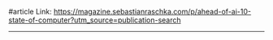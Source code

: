 #article 
Link: https://magazine.sebastianraschka.com/p/ahead-of-ai-10-state-of-computer?utm_source=publication-search

---

